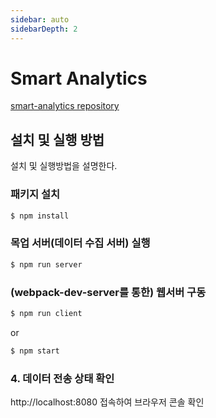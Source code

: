 ```yaml
---
sidebar: auto
sidebarDepth: 2
---
```


# Smart Analytics

[smart-analytics repository](https://github.com/teamlck/smart-analytics)

## 설치 및 실행 방법
설치 및 실행방법을 설명한다.

### 패키지 설치
```bash
$ npm install
```

### 목업 서버(데이터 수집 서버) 실행
```bash
$ npm run server
```

### (webpack-dev-server를 통한) 웹서버 구동
```bash
$ npm run client
```
or
```bash
$ npm start
```

### 4. 데이터 전송 상태 확인
http://localhost:8080 접속하여 브라우저 콘솔 확인
